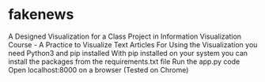 # fakenews
A Designed Visualization for a Class Project in Information Visualization Course - A Practice to Visualize Text Articles
For Using the Visualization you need Python3 and pip installed
With pip installed on your system you can install the packages from the requirements.txt file
Run the app.py code
Open localhost:8000 on a browser (Tested on Chrome)
